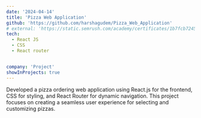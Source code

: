 ```yaml
---
date: '2024-04-14'
title: 'Pizza Web Application'
github: 'https://github.com/harshagudem/Pizza_Web_Application'
# external: 'https://static.semrush.com/academy/certificates/1b7fcb7245/chandrika-deb_11.pdf'
tech:
  - React JS
  - CSS
  - React router


company: 'Project'
showInProjects: true
---
```

Developed a pizza ordering web application using React.js for the frontend, CSS for styling, and React Router for dynamic navigation. This project focuses on creating a seamless user experience for selecting and customizing pizzas.
